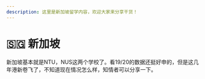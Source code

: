 ```yaml
---
description: 这里是新加坡留学内容，欢迎大家来分享干货！
---
```


# 🇸🇬 新加坡

新加坡基本就是NTU，NUS这两个学校了。看19/20的数据还挺好申的，但是这几年港新卷飞了，不知道现在情况怎么样，知情者可以分享一下。

